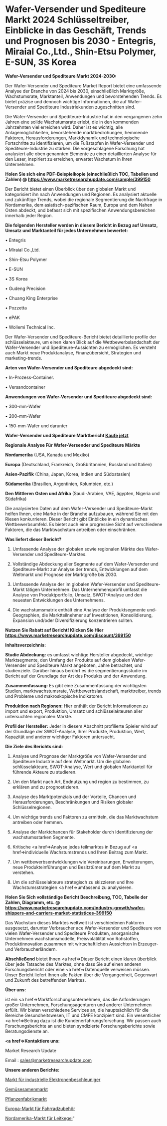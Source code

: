 # Wafer-Versender und Spediteure Markt 2024 Schlüsseltreiber, Einblicke in das Geschäft, Trends und Prognosen bis 2030 - Entegris, Miraial Co.,Ltd., Shin-Etsu Polymer, E-SUN, 3S Korea

<strong>Wafer-Versender und Spediteure Markt 2024-2030:</strong>

Der Wafer-Versender und Spediteure Market Report bietet eine umfassende Analyse der Branche von 2024 bis 2030, einschließlich Marktgröße, Wachstumsrate, Marktanteil, Anwendungen und bevorstehenden Trends. Es bietet präzise und dennoch wichtige Informationen, die auf Wafer-Versender und Spediteure Industriekunden zugeschnitten sind.

Die Wafer-Versender und Spediteure-Industrie hat in den vergangenen zehn Jahren eine solide Wachstumsrate erlebt, die in den kommenden Jahrzehnten viel erreichen wird. Daher ist es wichtig, alle Anlagemöglichkeiten, bevorstehende marktbedrohungen, hemmende Faktoren, Herausforderungen, Marktdynamik und technologische Fortschritte zu identifizieren, um die Fußstapfen in Wafer-Versender und Spediteure-Industrie zu stärken. Die vorgeschlagene Forschung hat analysiert alle oben genannten Elemente zu einer detaillierten Analyse für den Leser, inspiriert zu erreichen, erwartet Wachstum in Ihren Unternehmen.

<strong>Holen Sie sich eine PDF-Beispielkopie (einschließlich TOC, Tabellen und Zahlen) @
</strong><strong><a href=https://www.marketresearchupdate.com/sample/399150><strong>https://www.marketresearchupdate.com/sample/399150</u></font></a></strong></strong>

Der Bericht bietet einen Überblick über den globalen Markt und kategorisiert ihn nach Anwendungen und Regionen. Es analysiert aktuelle und zukünftige Trends, wobei die regionale Segmentierung die Nachfrage in Nordamerika, dem asiatisch-pazifischen Raum, Europa und dem Nahen Osten abdeckt, und befasst sich mit spezifischen Anwendungsbereichen innerhalb jeder Region.

<strong>Die folgenden Hersteller werden in diesem Bericht in Bezug auf Umsatz, Umsatz und Marktanteil für jedes Unternehmen bewertet:</strong>

• Entegris

• Miraial Co.,Ltd.

• Shin-Etsu Polymer

• E-SUN

• 3S Korea

• Gudeng Precision

• Chuang King Enterprise

• Pozzetta

• ePAK

• Wollemi Technical Inc.

Der Wafer-Versender und Spediteure-Bericht bietet detaillierte profile der schlüsselakteure, um einen klaren Blick auf die Wettbewerbslandschaft der Wafer-Versender und Spediteure-Aussichten zu ermöglichen. Es versteht auch Markt neue Produktanalyse, Finanzübersicht, Strategien und marketing-trends.

<strong>Arten von Wafer-Versender und Spediteure abgedeckt sind:</strong>

• In-Prozess-Container.

• Versandcontainer

<strong>Anwendungen von Wafer-Versender und Spediteure abgedeckt sind:</strong>

• 300-mm-Wafer

• 200-mm-Wafer

• 150-mm-Wafer und darunter

<strong>Wafer-Versender und Spediteure Marktbericht <a href=https://www.marketresearchupdate.com/buynow/399150>Kaufe jetzt</a></strong>

<strong>Regionale Analyse Für Wafer-Versender und Spediteure Märkte</strong>

<strong>Nordamerika</strong> (USA, Kanada und Mexiko)

<strong>Europa</strong> (Deutschland, Frankreich, Großbritannien, Russland und Italien)

<strong>Asien-Pazifik</strong> (China, Japan, Korea, Indien und Südostasien)

<strong>Südamerika</strong> (Brasilien, Argentinien, Kolumbien, etc.)

<strong>Den Mittleren</strong> <strong>Osten und Afrika</strong> (Saudi-Arabien, VAE, ägypten, Nigeria und Südafrika)

Die analysierten Daten auf dem Wafer-Versender und Spediteure-Markt helfen Ihnen, eine Marke in der Branche aufzubauen, während Sie mit den Riesen konkurrieren. Dieser Bericht gibt Einblicke in ein dynamisches Wettbewerbsumfeld. Es bietet auch eine progressive Sicht auf verschiedene Faktoren, die das Marktwachstum antreiben oder einschränken.

<strong>Was liefert dieser Bericht?</strong>

1. Umfassende Analyse der globalen sowie regionalen Märkte des Wafer-Versender und Spediteure-Marktes.

2. Vollständige Abdeckung aller Segmente auf dem Wafer-Versender und Spediteure-Markt zur Analyse der trends, Entwicklungen auf dem Weltmarkt und Prognose der Marktgröße bis 2030.

3. Umfassende Analyse der im globalen Wafer-Versender und Spediteure-Markt tätigen Unternehmen. Das Unternehmensprofil umfasst die Analyse von Produktportfolio, Umsatz, SWOT-Analyse und den neuesten Entwicklungen des Unternehmens.

4. Die wachstumsmatrix enthält eine Analyse der Produktsegmente und-Geographien, die Marktteilnehmer auf Investitionen, Konsolidierung, Expansion und/oder Diversifizierung konzentrieren sollten.

<strong>Nutzen Sie Rabatt auf Bericht! Klicken Sie Hier
</strong><strong><a href=https://www.marketresearchupdate.com/discount/399150>https://www.marketresearchupdate.com/discount/399150</b></u></font></strong></a>

<strong>Inhaltsverzeichnis:</strong>

<strong>Studie Abdeckung:</strong> es umfasst wichtige Hersteller abgedeckt, wichtige Marktsegmente, den Umfang der Produkte auf dem globalen Wafer-Versender und Spediteure Markt angeboten, Jahre betrachtet, und studienziele. Darüber hinaus berührt es die segmentierungsstudie im Bericht auf der Grundlage der Art des Produkts und der Anwendung.

<strong>Zusammenfassung:</strong> Es gibt eine Zusammenfassung der wichtigsten Studien, marktwachstumsrate, Wettbewerbslandschaft, markttreiber, trends und Probleme und makroskopische Indikatoren.

<strong>Produktion nach Regionen:</strong> Hier enthält der Bericht Informationen zu import und export, Produktion, Umsatz und schlüsselakteuren aller untersuchten regionalen Märkte.

<strong>Profil der Hersteller:</strong> Jeder in diesem Abschnitt profilierte Spieler wird auf der Grundlage der SWOT-Analyse, Ihrer Produkte, Produktion, Wert, Kapazität und anderer wichtiger Faktoren untersucht.

<strong>Die Ziele des Berichts sind:</strong>

1) Analyse und Prognose der Marktgröße von Wafer-Versender und Spediteure Industrie auf dem Weltmarkt.
Um die globalen schlüsselakteure, SWOT-Analyse, Wert und globalen Marktanteil für führende Akteure zu studieren.

2) Um den Markt nach Art, Endnutzung und region zu bestimmen, zu erklären und zu prognostizieren.

3) Analyse des Marktpotenzials und der Vorteile, Chancen und Herausforderungen, Beschränkungen und Risiken globaler Schlüsselregionen.

4) Um wichtige trends und Faktoren zu ermitteln, die das Marktwachstum antreiben oder hemmen.

5) Analyse der Marktchancen für Stakeholder durch Identifizierung der wachstumsstarken Segmente.

6) Kritische <a href=>Analyse</a> jedes teilmarktes in Bezug auf <a href=>individuelle</a> Wachstumstrends und Ihren Beitrag zum Markt.

7) Um wettbewerbsentwicklungen wie Vereinbarungen, Erweiterungen, neue Produkteinführungen und Besitztümer auf dem Markt zu verstehen.

8) Um die schlüsselakteure strategisch zu skizzieren und Ihre Wachstumsstrategien <a href=>umfassend</a> zu analysieren.

<strong>Holen Sie Sich vollständige Bericht Beschreibung, TOC, Tabelle der Zahlen, Diagramm, etc. @ </strong><strong><a href=https://www.marketresearchupdate.com/industry-growth/wafer-shippers-and-carriers-market-statistices-399150>https://www.marketresearchupdate.com/industry-growth/wafer-shippers-and-carriers-market-statistices-399150</a></font></strong>

Das Wachstum dieses Marktes weltweit ist verschiedenen Faktoren ausgesetzt, darunter Verbraucher ace Wafer-Versender und Spediteure von vielen Wafer-Versender und Spediteure Produkten, anorganische Unternehmen wachstumsmodelle, Preisvolatilität von Rohstoffen, Produktinnovation zusammen mit wirtschaftlichen Aussichten in Erzeuger-und Verbraucherländern.

<strong>Abschließend</strong> bietet Ihnen <a href=>Dieser</a> Bericht einen klaren überblick über jede Tatsache des Marktes, ohne dass Sie auf einen anderen Forschungsbericht oder eine <a href=>Datenquelle</a> verweisen müssen. Unser Bericht liefert Ihnen alle Fakten über die Vergangenheit, Gegenwart und Zukunft des betreffenden Marktes.

<strong>Über uns:</strong>

 ist ein <a href=>Marktfors</a>chungsunternehmen, das die Anforderungen großer Unternehmen, Forschungsagenturen und anderer Unternehmen erfüllt. Wir bieten verschiedene Services an, die hauptsächlich für die Bereiche Gesundheitswesen, IT und CMFE konzipiert sind. Ein wesentlicher <a href=>Beitrag</a> dazu ist die Kundenerfahrungsforschung. Wir passen auch Forschungsberichte an und bieten syndizierte Forschungsberichte sowie Beratungsdienste an.

<strong><a href=>Kontaktiere uns:</a></strong>

Market Research Update

Email : sales@marketresearchupdate.com

<strong>Unsere anderen Berichte:</strong>

<a href=https://www.linkedin.com/pulse/industrial-electron-accelerator-market-size-1f>Markt für industrielle Elektronenbeschleuniger</a>

<a href=https://www.linkedin.com/pulse/vegetable-seed-market-pointing-capture-largest-growth>Gemüsesamenmarkt</a>

<a href=https://www.linkedin.com/pulse/plant-factory-market-report-2023-top-company-trends-future>Pflanzenfabrikmarkt</a>

<a href=https://www.linkedin.com/pulse/europe-bike-accessories-market-2023-brief-regionwise>Europa-Markt für Fahrradzubehör</a>

<a href=https://www.linkedin.com/pulse/north-america-traffic-cone-market-size-growth-set-surge>Nordamerika-Markt für Leitkegel</a>"
